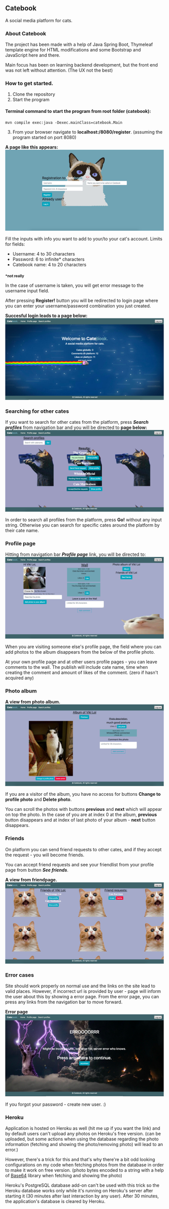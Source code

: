 ## Catebook

A social media platform for cats.

### About Catebook

The project has been made with a help of Java Spring Boot, Thymeleaf template engine for HTML modifications and some Bootstrap and JavaScript here and there. 

Main focus has been on learning backend development, but the front end was not left without attention. (The UX not the best)

### How to get started.

1. Clone the repository 
2. Start the program
#### Terminal command to start the program from root folder (catebook):
```console
mvn compile exec:java -Dexec.mainClass=catebook.Main
```
3. From your browser navigate to **localhost:/8080/register**. (assuming the program started on port 8080)

**A page like this appears:**
<img src="https://github.com/eherra/catebook/blob/main/photos/registernew.png">

Fill the inputs with info you want to add to your/to your cat's account. Limits for fields:
* Username: 4 to 30 characters
* Password: 6 to infinite* characters
* Catebook name: 4 to 20 characters

<sub><b>*not really</b></sub>

In the case of username is taken, you will get error message to the username input field.

After pressing **Register!** button you will be redirected to login page where you can enter your username/password combination you just created.

**Succesful login leads to a page below:**
<img src="https://github.com/eherra/catebook/blob/main/photos/frontpagee.png">

### Searching for other cates
If you want to search for other cates from the platform, press ***Search profiles*** from navigation bar and you will be directed to **page below:**
<img src="https://github.com/eherra/catebook/blob/main/photos/searchprofiles.png">

In order to search all profiles from the platform, press **Go!** without any input string. Otherwise you can search for specific cates around the platform by their cate name.

### Profile page
Hitting from navigation bar ***Profile page*** link, you will be directed to:
<img src="https://github.com/eherra/catebook/blob/main/photos/profilee.png">

When you are visiting someone else's profile page, the field where you can add photos to the album disappears from the below of the profile photo.

At your own profile page and at other users profile pages - you can leave comments to the wall. The publish will include cate name, time when creating the comment and amount of likes of the comment. (zero if hasn't acquired any)

### Photo album
**A view from photo album.**
<img src="https://github.com/eherra/catebook/blob/main/photos/albumpage.png">

If you are a visitor of the album, you have no access for buttons **Change to profile photo** and **Delete photo**.

You can scroll the photos with buttons **previous** and **next** which will appear on top the photo. In the case of you are at index 0 at the album, **previous** button disappears and at index of last photo of your album - **next** button disappears.

### Friends
On platform you can send friend requests to other cates, and if they accept the request - you will become friends. 

You can accept friend requests and see your friendlist from your profile page from button ***See friends***.

**A view from friendpage.**
<img src="https://github.com/eherra/catebook/blob/main/photos/friendpage.png">

### Error cases

Site should work properly on normal use and the links on the site lead to valid places. However, if incorrect url is provided by user - page will inform the user about this by showing a error page. From the error page, you can press any links from the navigation bar to move forward.

**Error page**
<img src="https://github.com/eherra/catebook/blob/main/photos/errorPage.png">

If you forgot your password - create new user. :)

### Heroku

Application is hosted on Heroku as well (hit me up if you want the link) and by default users can't upload any photos on Heroku's free version. (can be uploaded, but some actions when using the database regarding the photo information (fetching and showing the photo/removing photo) will lead to an error.)

However, there's a trick for this and that's why there're a bit odd looking configurations on my code when fetching photos from the database in order to make it work on free version. (photo bytes encoded to a string with a help of [Base64](https://en.wikipedia.org/wiki/Base64) library when fetching and showing the photo)

Heroku's PostgreSQL database add-on can't be used with this trick so the Heroku database works only while it's running on Heroku's server after starting it (30 minutes after last interaction by any user). After 30 minutes, the application's database is cleared by Heroku.

